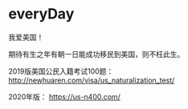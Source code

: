 # everyDay


我爱美国！

期待有生之年有朝一日能成功移民到美国，则不枉此生。

2019版美国公民入籍考试100题：
http://newhuaren.com/visa/us_naturalization_test/

2020年版：
https://us-n400.com/
